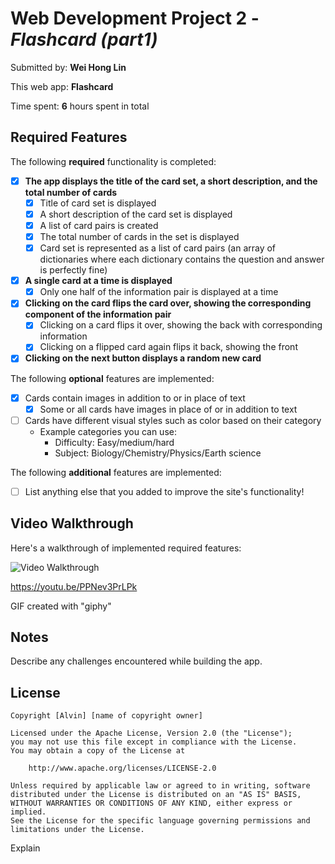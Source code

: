# Web Development Project 2 - *Flashcard (part1)*

Submitted by: **Wei Hong Lin**

This web app: **Flashcard**

Time spent: **6** hours spent in total

## Required Features

The following **required** functionality is completed:

- [X] **The app displays the title of the card set, a short description, and the total number of cards**
  - [X] Title of card set is displayed
  - [X] A short description of the card set is displayed
  - [X] A list of card pairs is created
  - [X] The total number of cards in the set is displayed
  - [X] Card set is represented as a list of card pairs (an array of dictionaries where each dictionary contains the question and answer is perfectly fine)
- [X] **A single card at a time is displayed**
  - [X] Only one half of the information pair is displayed at a time
- [X] **Clicking on the card flips the card over, showing the corresponding component of the information pair**
  - [X] Clicking on a card flips it over, showing the back with corresponding information
  - [X] Clicking on a flipped card again flips it back, showing the front
- [X] **Clicking on the next button displays a random new card**

The following **optional** features are implemented:

- [X] Cards contain images in addition to or in place of text
  - [X] Some or all cards have images in place of or in addition to text
- [ ] Cards have different visual styles such as color based on their category
  - Example categories you can use:
    - Difficulty: Easy/medium/hard
    - Subject: Biology/Chemistry/Physics/Earth science

The following **additional** features are implemented:

* [ ] List anything else that you added to improve the site's functionality!

## Video Walkthrough

Here's a walkthrough of implemented required features:

<img src='https://media3.giphy.com/media/v1.Y2lkPTc5MGI3NjExOTdpYml4a2l5cHhkbmp0cXI4ZjV2ZzZoZjBpanFwbHhzNjA1cmFobyZlcD12MV9pbnRlcm5hbF9naWZfYnlfaWQmY3Q9Zw/ORyrMuPzYpPt5THcgZ/giphy.gif' title='Video Walkthrough' width='' alt='Video Walkthrough' />

https://youtu.be/PPNev3PrLPk

<!-- Replace this with whatever GIF tool you used! -->
GIF created with "giphy"
<!-- Recommended tools:
[Kap](https://getkap.co/) for macOS
[ScreenToGif](https://www.screentogif.com/) for Windows
[peek](https://github.com/phw/peek) for Linux. -->

## Notes

Describe any challenges encountered while building the app.

## License

    Copyright [Alvin] [name of copyright owner]

    Licensed under the Apache License, Version 2.0 (the "License");
    you may not use this file except in compliance with the License.
    You may obtain a copy of the License at

        http://www.apache.org/licenses/LICENSE-2.0

    Unless required by applicable law or agreed to in writing, software
    distributed under the License is distributed on an "AS IS" BASIS,
    WITHOUT WARRANTIES OR CONDITIONS OF ANY KIND, either express or implied.
    See the License for the specific language governing permissions and
    limitations under the License.
Explain